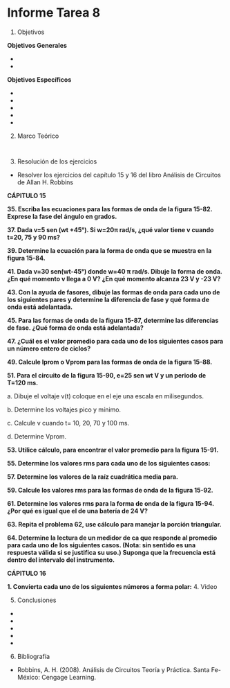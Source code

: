 # Informe Tarea 8

1. Objetivos

 __Objetivos Generales__

*

*

__Objetivos Específicos__

* 

* 

* 

* 

* 


2. Marco Teórico


![]() 



![]() 

3. Resolución de los ejercicios

* Resolver los ejercicios del capítulo 15 y 16 del libro Análisis de Circuitos de Allan H. Robbins

__CÁPITULO 15__

__35. Escriba las ecuaciones para las formas de onda de la figura 15-82. Exprese la fase del ángulo en grados.__

__37. Dada v=5 sen (wt +45°). Si w=20π rad/s, ¿qué valor tiene v cuando t=20, 75 y 90 ms?__

__39. Determine la ecuación para la forma de onda que se muestra en la figura 15-84.__


__41. Dada v=30 sen(wt-45°) donde w=40 π rad/s. Dibuje la forma de onda. ¿En qué momento v llega a 0 V? ¿En qué momento alcanza 23 V y -23 V?__

__43. Con la ayuda de fasores, dibuje las formas de onda para cada uno de los siguientes pares y determine la diferencia de fase y qué forma de onda está adelantada.__

__45. Para las formas de onda de la figura 15-87, determine las diferencias de fase. ¿Qué forma de onda está adelantada?__


__47. ¿Cuál es el valor promedio para cada uno de los siguientes casos para un número entero de ciclos?__


__49. Calcule Iprom o Vprom para las formas de onda de la figura 15-88.__

__51. Para el circuito de la figura 15-90, e=25 sen wt V y un periodo de T=120 ms.__ 

a. Dibuje el voltaje v(t) coloque en el eje una escala en milisegundos.

b. Determine los voltajes pico y mínimo. 

c. Calcule v cuando t= 10, 20, 70 y 100 ms. 

d. Determine Vprom.



__53. Utilice cálculo, para encontrar el valor promedio para la figura 15-91.__


__55. Determine los valores rms para cada uno de los siguientes casos:__

__57. Determine los valores de la raíz cuadrática media para.__



__59. Calcule los valores rms para las formas de onda de la figura 15-92.__

__61. Determine los valores rms para la forma de onda de la figura 15-94. ¿Por qué es igual que el de una batería de 24 V?__

__63. Repita el problema 62, use cálculo para manejar la porción triangular.__

__64. Determine la lectura de un medidor de ca que responde al promedio para cada uno de los siguientes casos. (Nota: sin sentido es una respuesta válida si se justifica su uso.) Suponga que la frecuencia está dentro del intervalo del instrumento.__

__CÁPITULO 16__

__1. Convierta cada uno de los siguientes números a forma polar:__
4. Video






5. Conclusiones 
* 

* 

* 

* 

* 


6. Bibliografía

* Robbins, A. H. (2008). Análisis de Circuitos Teoría y Práctica. Santa Fe-México: Cengage Learning. 


